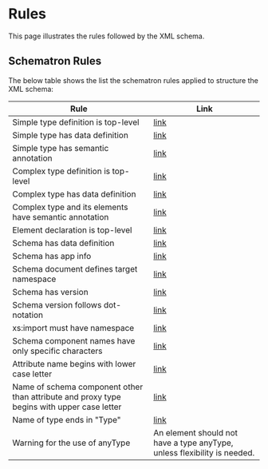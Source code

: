 # Rules

This page illustrates the rules followed by the XML schema.

## Schematron Rules

The below table shows the list the schematron rules applied to structure the XML schema:

| Rule  | Link |
| ------------- | ------------- |
| Simple type definition is top-level  | [link]() |
| Simple type has data definition  | [link]()  |
| Simple type has semantic annotation | [link]()  |
| Complex type definition is top-level | [link]()  |
| Complex type has data definition | [link]()  |
| Complex type and its elements have semantic annotation | [link]()  |
| Element declaration is top-level | [link]()  |
| Schema has data definition | [link]()  |
| Schema has app info | [link]()  |
| Schema document defines target namespace  | [link]()  |
| Schema has version  | [link]()  |
| Schema version follows dot-notation  | [link]()  |
| xs:import must have namespace  | [link]()  |
| Schema component names have only specific characters  | [link]()  |
| Attribute name begins with lower case letter  | [link]()  |
| Name of schema component other than attribute and proxy type begins with upper case letter  | [link]()  |
| Name of type ends in "Type"  | [link]()  |
| Warning for the use of anyType | An element should not have a type anyType, unless flexibility is needed. | [link]()  |
